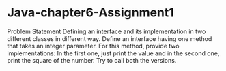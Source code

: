 # Java-chapter6-Assignment1
Problem Statement
Defining an interface and its implementation in two different classes in different way.
Define an interface   having   one   method   that   takes   an   integer   parameter.   For   this   method,   provide   two 
implementations: In the  first  one,  just  print  the  value  and  in  the  second  one,  print  the  square  of  the 
number. Try to call both the versions.
